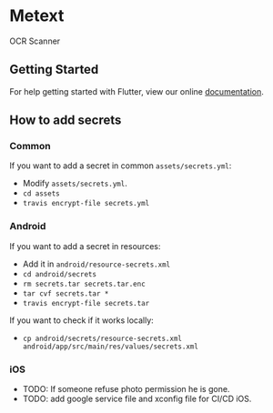 # Metext

OCR Scanner

## Getting Started

For help getting started with Flutter, view our online
[documentation](https://flutter.io/).

## How to add secrets

### Common

If you want to add a secret in common `assets/secrets.yml`:

- Modify `assets/secrets.yml`.
- `cd assets`
- `travis encrypt-file secrets.yml`

### Android

If you want to add a secret in resources:

- Add it in `android/resource-secrets.xml`
- `cd android/secrets`
- `rm secrets.tar secrets.tar.enc`
- `tar cvf secrets.tar *`
- `travis encrypt-file secrets.tar`

If you want to check if it works locally:

- `cp android/secrets/resource-secrets.xml android/app/src/main/res/values/secrets.xml`

### iOS

- TODO: If someone refuse photo permission he is gone.
- TODO: add google service file and xconfig file for CI/CD iOS.
